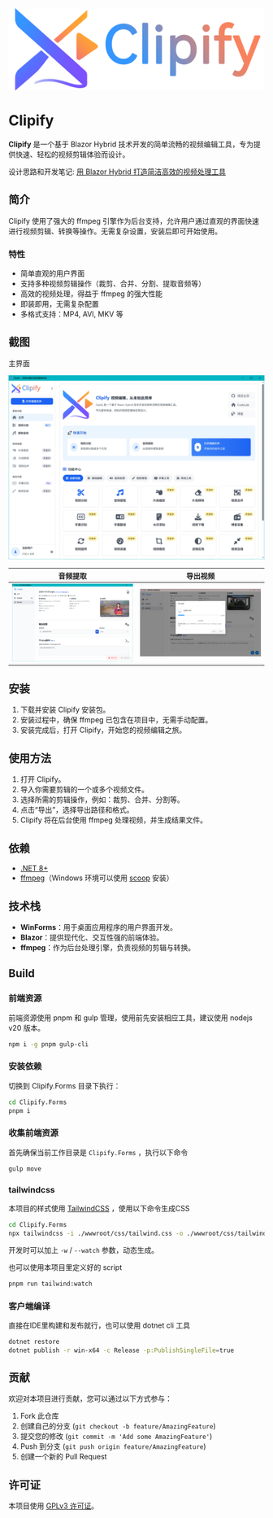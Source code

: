 ![logo](./docs/_images/ClipifyLogoHorizontal.png)

# Clipify

**Clipify** 是一个基于 Blazor Hybrid 技术开发的简单流畅的视频编辑工具，专为提供快速、轻松的视频剪辑体验而设计。

设计思路和开发笔记: [用 Blazor Hybrid 打造简洁高效的视频处理工具](https://blog.deali.cn/Blog/Post/6a903b1c6fb2487f)

## 简介

Clipify 使用了强大的 ffmpeg 引擎作为后台支持，允许用户通过直观的界面快速进行视频剪辑、转换等操作。无需复杂设置，安装后即可开始使用。

### 特性

- 简单直观的用户界面
- 支持多种视频剪辑操作（裁剪、合并、分割、提取音频等）
- 高效的视频处理，得益于 ffmpeg 的强大性能
- 即装即用，无需复杂配置
- 多格式支持：MP4, AVI, MKV 等

## 截图
主界面

![](./docs/_images/home.jpg)

| 音频提取                 | 导出视频                 |
|----------------------|----------------------|
| ![](./docs/_images/image-20241008225611621.png) | ![](./docs/_images/17b5128003b97d41c9df40d82008c95.png) |



## 安装

1. 下载并安装 Clipify 安装包。
2. 安装过程中，确保 ffmpeg 已包含在项目中，无需手动配置。
3. 安装完成后，打开 Clipify，开始您的视频编辑之旅。

## 使用方法

1. 打开 Clipify。
2. 导入你需要剪辑的一个或多个视频文件。
3. 选择所需的剪辑操作，例如：裁剪、合并、分割等。
4. 点击“导出”，选择导出路径和格式。
5. Clipify 将在后台使用 ffmpeg 处理视频，并生成结果文件。

## 依赖

- [.NET 8+](https://dotnet.microsoft.com/download/dotnet/8.0)
- [ffmpeg](https://ffmpeg.org/)（Windows 环境可以使用 [scoop](https://scoop.sh/) 安装）

## 技术栈

- **WinForms**：用于桌面应用程序的用户界面开发。
- **Blazor**：提供现代化、交互性强的前端体验。
- **ffmpeg**：作为后台处理引擎，负责视频的剪辑与转换。

## Build

### 前端资源

前端资源使用 pnpm 和 gulp 管理，使用前先安装相应工具，建议使用 nodejs v20 版本。

```bash
npm i -g pnpm gulp-cli
```

### 安装依赖

切换到 Clipify.Forms 目录下执行：

```bash
cd Clipify.Forms
pnpm i
```

### 收集前端资源

首先确保当前工作目录是 `Clipify.Forms` ，执行以下命令

```bash
gulp move
```

### tailwindcss

本项目的样式使用 [TailwindCSS](https://tailwindcss.com/) ，使用以下命令生成CSS

```bash
cd Clipify.Forms
npx tailwindcss -i ./wwwroot/css/tailwind.css -o ./wwwroot/css/tailwind.min.css -m
```

开发时可以加上 `-w` / `--watch` 参数，动态生成。

也可以使用本项目里定义好的 script

```bash
pnpm run tailwind:watch
```

### 客户端编译

直接在IDE里构建和发布就行，也可以使用 dotnet cli 工具

```bash
dotnet restore
dotnet publish -r win-x64 -c Release -p:PublishSingleFile=true
```

## 贡献

欢迎对本项目进行贡献，您可以通过以下方式参与：

1. Fork 此仓库
2. 创建自己的分支 (`git checkout -b feature/AmazingFeature`)
3. 提交您的修改 (`git commit -m 'Add some AmazingFeature'`)
4. Push 到分支 (`git push origin feature/AmazingFeature`)
5. 创建一个新的 Pull Request

## 许可证

本项目使用 [GPLv3 许可证](./LICENSE)。
